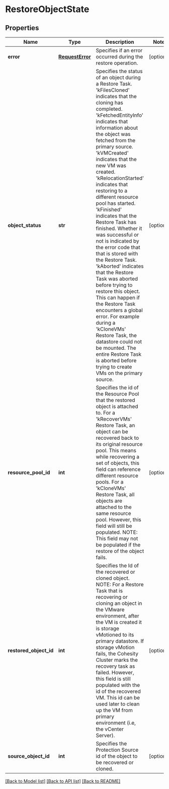 # RestoreObjectState

## Properties
Name | Type | Description | Notes
------------ | ------------- | ------------- | -------------
**error** | [**RequestError**](RequestError.md) | Specifies if an error occurred during the restore operation. | [optional] 
**object_status** | **str** | Specifies the status of an object during a Restore Task. &#39;kFilesCloned&#39; indicates that the cloning has completed. &#39;kFetchedEntityInfo&#39; indicates that information about the object was fetched from the primary source. &#39;kVMCreated&#39; indicates that the new VM was created. &#39;kRelocationStarted&#39; indicates that restoring to a different resource pool has started. &#39;kFinished&#39; indicates that the Restore Task has finished. Whether it was successful or not is indicated by the error code that that is stored with the Restore Task. &#39;kAborted&#39; indicates that the Restore Task was aborted before trying to restore this object. This can happen if the Restore Task encounters a global error. For example during a &#39;kCloneVMs&#39; Restore Task, the datastore could not be mounted. The entire Restore Task is aborted before trying to create VMs on the primary source. | [optional] 
**resource_pool_id** | **int** | Specifies the id of the Resource Pool that the restored object is attached to. For a &#39;kRecoverVMs&#39; Restore Task, an object can be recovered back to its original resource pool. This means while recovering a set of objects, this field can reference different resource pools. For a &#39;kCloneVMs&#39; Restore Task, all objects are attached to the same resource pool. However, this field will still be populated. NOTE: This field may not be populated if the restore of the object fails. | [optional] 
**restored_object_id** | **int** | Specifies the Id of the recovered or cloned object. NOTE: For a Restore Task that is recovering or cloning an object in the VMware environment, after the VM is created it is storage vMotioned to its primary datastore. If storage vMotion fails, the Cohesity Cluster marks the recovery task as failed. However, this field is still populated with the id of the recovered VM. This id can be used later to clean up the VM from primary environment (i.e, the vCenter Server). | [optional] 
**source_object_id** | **int** | Specifies the Protection Source id of the object to be recovered or cloned. | [optional] 

[[Back to Model list]](../README.md#documentation-for-models) [[Back to API list]](../README.md#documentation-for-api-endpoints) [[Back to README]](../README.md)


